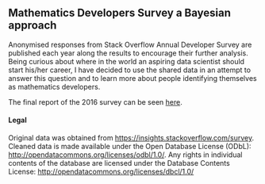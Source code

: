 ## Mathematics Developers Survey a Bayesian approach

Anonymised responses from Stack Overflow Annual Developer Survey are published each year along the results to encourage their further analysis. Being curious about where in the world an aspiring data scientist should start his/her career, I have decided to use the shared data in an attempt to answer this question and to learn more about people identifying themselves as mathematics developers.

The final report of the 2016 survey can be seen [here](2016/report/report.pdf).

#### Legal
Original data was obtained from https://insights.stackoverflow.com/survey. Cleaned data is made available under the Open Database License (ODbL): http://opendatacommons.org/licenses/odbl/1.0/. Any rights in individual contents of the database are licensed under the Database Contents License: http://opendatacommons.org/licenses/dbcl/1.0/
